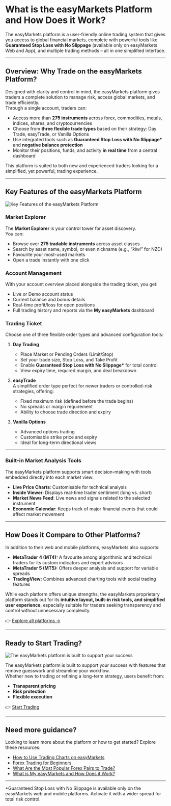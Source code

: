 <!--meta
title: What Is the easyMarkets Platform?
slug: what-is-the-easymarkets-platform
canonical_url: https://www.easymarkets.com/eu/learn-centre/get-to-know-easymarkets/the-easymarkets-platform-at-a-glance/
date: 2025-09-01
keywords: [easyMarkets platform, trading ticket, market explorer, risk management tools, financial markets]
primary-keyword: easyMarkets platform
meta_description: Discover the easyMarkets platform: a powerful trading interface offering access to global markets with built-in protection, real-time data, and seamless execution.
"og_image": "https://github.com/user-attachments/assets/ae3951fd-ed2c-4818-be29-a4434a553cab",
  "images": [
    "https://github.com/user-attachments/assets/ae3951fd-ed2c-4818-be29-a4434a553cab",
    "https://github.com/user-attachments/assets/acdd6273-11b1-4922-8d89-3f82f7e1b323",
    "https://github.com/user-attachments/assets/5fc1e619-f78c-4933-a494-10f0620db9c7",
    "https://github.com/user-attachments/assets/c3eabc34-cdd7-4c3b-8670-f07f828b7c81"
  ],
  "twitter_card": "easyMarkets"
-->

# What is the easyMarkets Platform and How Does it Work?

The easyMarkets platform is a user-friendly online trading system that gives you access to global financial markets, complete with powerful tools like **Guaranteed Stop Loss with No Slippage** (available only on easyMarkets Web and App), and multiple trading methods – all in one simplified interface.

---

## Overview: Why Trade on the easyMarkets Platform?

Designed with clarity and control in mind, the easyMarkets platform gives traders a complete solution to manage risk, access global markets, and trade efficiently.  
Through a single account, traders can:

- Access more than **275 instruments** across forex, commodities, metals, indices, shares, and cryptocurrencies  
- Choose from **three flexible trade types** based on their strategy: Day Trade, easyTrade, or Vanilla Options  
- Use integrated tools such as **Guaranteed Stop Loss with No Slippage\*** and **negative balance protection**  
- Monitor their positions, funds, and activity **in real time** from a central dashboard  

This platform is suited to both new and experienced traders looking for a simplified, yet powerful, trading experience.

---

## Key Features of the easyMarkets Platform

![Key Features of the easyMarkets Platform](https://github.com/user-attachments/assets/aee62149-85eb-4810-bd45-802f5e4fb6cc)

### Market Explorer  
The **Market Explorer** is your control tower for asset discovery.  
You can:  
- Browse over **275 tradable instruments** across asset classes  
- Search by asset name, symbol, or even nickname (e.g., *“kiwi”* for NZD)  
- Favourite your most-used markets  
- Open a trade instantly with one click  

### Account Management  
With your account overview placed alongside the trading ticket, you get:  
- Live or Demo account status  
- Current balance and bonus details  
- Real-time profit/loss for open positions  
- Full trading history and reports via the **My easyMarkets** dashboard  

### Trading Ticket  
Choose one of three flexible order types and advanced configuration tools:  

1. **Day Trading**  
   - Place Market or Pending Orders (Limit/Stop)  
   - Set your trade size, Stop Loss, and Take Profit  
   - Enable **Guaranteed Stop Loss with No Slippage\*** for total control  
   - View expiry time, required margin, and deal breakdown  

2. **easyTrade**  
   A simplified order type perfect for newer traders or controlled-risk strategies, offering:  
   - Fixed maximum risk (defined before the trade begins)  
   - No spreads or margin requirement  
   - Ability to choose trade direction and expiry  

3. **Vanilla Options**  
   - Advanced options trading  
   - Customisable strike price and expiry  
   - Ideal for long-term directional views  

---

### Built-in Market Analysis Tools  

The easyMarkets platform supports smart decision-making with tools embedded directly into each market view:  

- **Live Price Charts**: Customisable for technical analysis  
- **Inside Viewer**: Displays real-time trader sentiment (long vs. short)  
- **Market News Feed**: Live news and signals related to the selected instrument  
- **Economic Calendar**: Keeps track of major financial events that could affect market movement  

---

## How Does it Compare to Other Platforms?

In addition to their web and mobile platforms, easyMarkets also supports:  

- **MetaTrader 4 (MT4):** A favourite among algorithmic and technical traders for its custom indicators and expert advisors  
- **MetaTrader 5 (MT5):** Offers deeper analysis and support for variable spreads  
- **TradingView:** Combines advanced charting tools with social trading features  

While each platform offers unique strengths, the easyMarkets proprietary platform stands out for its **intuitive layout, built-in risk tools, and simplified user experience**, especially suitable for traders seeking transparency and control without unnecessary complexity.  

👉 [Explore all platforms →](https://www.easymarkets.com/platforms/)

---

## Ready to Start Trading?

![The easyMarkets platform is built to support your success](https://github.com/user-attachments/assets/651d3307-8ae9-4d61-957b-55e7039ecae1)

The easyMarkets platform is built to support your success with features that remove guesswork and streamline your workflow.  
Whether new to trading or refining a long-term strategy, users benefit from:  

- **Transparent pricing**  
- **Risk protection**  
- **Flexible execution**  

👉 [Start Trading](https://www.easymarkets.com)

---

## Need more guidance?

Looking to learn more about the platform or how to get started? Explore these resources:

- [How to Use Trading Charts on easyMarkets](https://github.com/JohnnyMTP/easyMarkets/blob/main/A%20Beginner's%20Guide%20to%20Reading%20Trading%20Charts.md)  
- [Forex Trading for Beginners]()  
- [What Are the Most Popular Forex Pairs to Trade?](#)  
- [What is My easyMarkets and How Does it Work?](#)  

---

\*Guaranteed Stop Loss with No Slippage is available only on the easyMarkets web and mobile platforms. Activate it with a wider spread for total risk control.
